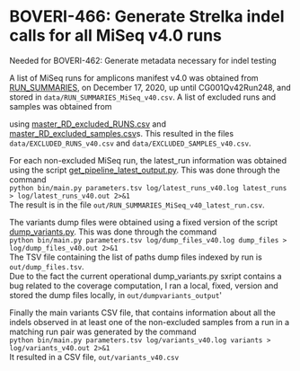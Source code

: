 # BOVERI-466: Generate Strelka indel calls for all MiSeq v4.0 runs
Needed for BOVERI-462: Generate metadata necessary for indel testing

A list of MiSeq runs for amplicons manifest v4.0 was obtained from <a href="https://docs.google.com/spreadsheets/d/1vIIKf5DTvHQy_mG7rCq0oCy-z82kj7bmv88wYcsWWCo/edit#gid=779463918">RUN_SUMMARIES</a>, on December 17, 2020, up until CG001Qv42Run248, and stored in ```data/RUN_SUMMARIES_MiSeq_v40.csv```. A list of excluded runs and samples was obtained from

using <a href="https://github.com/contextual-genomics/Bioinformatics/blob/dev/longitudinal_analysis/cohort_details/master_RD_excluded_RUNS.csv">master_RD_excluded_RUNS.csv</a> and <a href="https://github.com/contextual-genomics/Bioinformatics/blob/dev/longitudinal_analysis/cohort_details/master_RD_excluded_samples.csv">master_RD_excluded_samples.csv</a>s. This resulted in the files
```data/EXCLUDED_RUNS_v40.csv``` and ```data/EXCLUDED_SAMPLES_v40.csv```.


For each non-excluded MiSeq run, the latest_run information was obtained using the script <a href="https://github.com/contextual-genomics/Bioinformatics/blob/master/Operations/get_pipeline_latest_output.py">get_pipeline_latest_output.py</a>. This was done through the command  
```python bin/main.py parameters.tsv log/latest_runs_v40.log latest_runs > log/latest_runs_v40.out 2>&1```  
The result is in the file ```out/RUN_SUMMARIES_MiSeq_v40_latest_run.csv```.

The variants dump files were obtained using a fixed version of the script <a href="https://github.com/contextual-genomics/biosys/blob/rd/rd_analysis/dump_variants.py">dump_variants.py</a>.  This was done through the command     
```python bin/main.py parameters.tsv log/dump_files_v40.log dump_files > log/dump_files_v40.out 2>&1```  
The TSV file containing the list of paths dump files indexed by run is ```out/dump_files.tsv```.  
Due to the fact the current operational dump_variants.py sxript contains a bug related to the coverage computation, I ran a local, fixed, version and stored the dump files locally, in ```out/dumpvariants_output```'

Finally the main variants CSV file, that contains information about all the indels observed in at least one of the non-excluded samples from a run in a matching run pair was generated by the command  
```python bin/main.py parameters.tsv log/variants_v40.log variants > log/variants_v40.out 2>&1```  
It resulted in a CSV file, ```out/variants_v40.csv```
